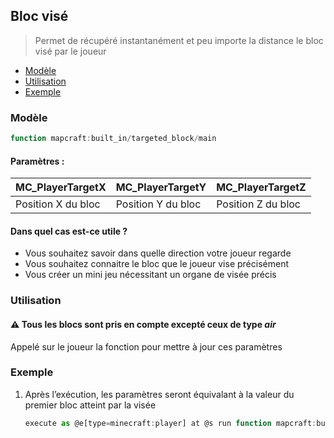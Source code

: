 ## Bloc visé
> Permet de récupéré instantanément et peu importe la distance le bloc visé par le joueur

- [Modèle](#modèle)
- [Utilisation](#utilisation)
- [Exemple](#exemple)

### Modèle
``` js
function mapcraft:built_in/targeted_block/main
```
#### Paramètres :

| MC_PlayerTargetX | MC_PlayerTargetY | MC_PlayerTargetZ |
| --- | --- | --- |
| Position X du bloc | Position Y du bloc | Position Z du bloc |

#### Dans quel cas est-ce utile ?
- Vous souhaitez savoir dans quelle direction votre joueur regarde
- Vous souhaitez connaitre le bloc que le joueur vise précisément
- Vous créer un mini jeu nécessitant un organe de visée précis

### Utilisation

#### <span>&#x26a0;</span> Tous les blocs sont pris en compte excepté ceux de type *air*
Appelé sur le joueur la fonction pour mettre à jour ces paramètres

### Exemple

1. Après l’exécution, les paramètres seront équivalant à la valeur du premier bloc atteint par la visée
   ```js
   execute as @e[type=minecraft:player] at @s run function mapcraft:built_in/targeted_block/main
   ```